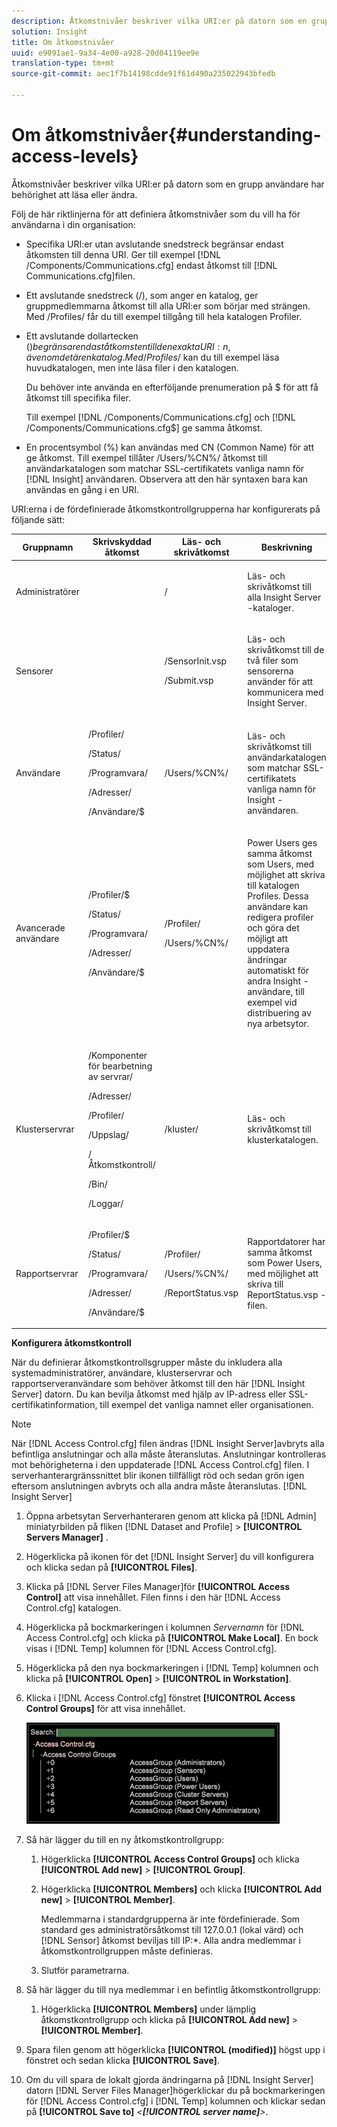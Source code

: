 ```yaml
---
description: Åtkomstnivåer beskriver vilka URI:er på datorn som en grupp användare har behörighet att läsa eller ändra.
solution: Insight
title: Om åtkomstnivåer
uuid: e9091ae1-9a34-4e00-a928-20d04119ee9e
translation-type: tm+mt
source-git-commit: aec1f7b14198cdde91f61d490a235022943bfedb

---
```



# Om åtkomstnivåer{#understanding-access-levels}

Åtkomstnivåer beskriver vilka URI:er på datorn som en grupp användare har behörighet att läsa eller ändra.

Följ de här riktlinjerna för att definiera åtkomstnivåer som du vill ha för användarna i din organisation:

* Specifika URI:er utan avslutande snedstreck begränsar endast åtkomsten till denna URI. Ger till exempel [!DNL /Components/Communications.cfg] endast åtkomst till [!DNL Communications.cfg]filen.

* Ett avslutande snedstreck (/), som anger en katalog, ger gruppmedlemmarna åtkomst till alla URI:er som börjar med strängen. Med /Profiles/ får du till exempel tillgång till hela katalogen Profiler.
* Ett avslutande dollartecken ($) begränsar endast åtkomsten till den exakta URI:n, även om det är en katalog. Med /Profiles/$ kan du till exempel läsa huvudkatalogen, men inte läsa filer i den katalogen.

   Du behöver inte använda en efterföljande prenumeration på $ för att få åtkomst till specifika filer.

   Till exempel [!DNL /Components/Communications.cfg] och [!DNL /Components/Communications.cfg$] ge samma åtkomst.

* En procentsymbol (%) kan användas med CN (Common Name) för att ge åtkomst. Till exempel tillåter /Users/%CN%/ åtkomst till användarkatalogen som matchar SSL-certifikatets vanliga namn för [!DNL Insight] användaren. Observera att den här syntaxen bara kan användas en gång i en URI.

URI:erna i de fördefinierade åtkomstkontrollgrupperna har konfigurerats på följande sätt:

<table id="table_8E6FDD741BF24E2DAD96A2919FAE6C7F"> 
 <thead> 
  <tr> 
   <th colname="col1" class="entry"> Gruppnamn </th> 
   <th colname="col2" class="entry"> Skrivskyddad åtkomst </th> 
   <th colname="col3" class="entry"> Läs- och skrivåtkomst </th> 
   <th colname="col4" class="entry"> Beskrivning </th> 
  </tr> 
 </thead>
 <tbody> 
  <tr> 
   <td colname="col1"> <p>Administratörer </p> </td> 
   <td colname="col2"> </td> 
   <td colname="col3"> <p>/ </p> </td> 
   <td colname="col4"> <p>Läs- och skrivåtkomst till alla <span class="keyword"> Insight Server</span> -kataloger. </p> </td> 
  </tr> 
  <tr> 
   <td colname="col1"> <p>Sensorer </p> </td> 
   <td colname="col2"> </td> 
   <td colname="col3"> <p>/SensorInit.vsp </p> <p>/Submit.vsp </p> </td> 
   <td colname="col4"> <p>Läs- och skrivåtkomst till de två filer som <span class="wintitle"> sensorerna</span> använder för att kommunicera med <span class="keyword"> Insight Server</span>. </p> </td> 
  </tr> 
  <tr> 
   <td colname="col1"> <p>Användare </p> </td> 
   <td colname="col2"> <p>/Profiler/ </p> <p>/Status/ </p> <p>/Programvara/ </p> <p>/Adresser/ </p> <p>/Användare/$ </p> </td> 
   <td colname="col3"> /Users/%CN%/ </td> 
   <td colname="col4"> <p>Läs- och skrivåtkomst till användarkatalogen som matchar SSL-certifikatets vanliga namn för <span class="keyword"> Insight</span> -användaren. </p> </td> 
  </tr> 
  <tr> 
   <td colname="col1"> <p>Avancerade användare </p> </td> 
   <td colname="col2"> <p>/Profiler/$ </p> <p>/Status/ </p> <p>/Programvara/ </p> <p>/Adresser/ </p> <p>/Användare/$ </p> </td> 
   <td colname="col3"> <p>/Profiler/ </p> <p>/Users/%CN%/ </p> </td> 
   <td colname="col4"> <p>Power Users ges samma åtkomst som Users, med möjlighet att skriva till katalogen Profiles. Dessa användare kan redigera profiler och göra det möjligt att uppdatera ändringar automatiskt för andra <span class="keyword"> Insight</span> -användare, till exempel vid distribuering av nya arbetsytor. </p> </td> 
  </tr> 
  <tr> 
   <td colname="col1"> <p>Klusterservrar </p> </td> 
   <td colname="col2"> <p>/Komponenter för bearbetning av servrar/ </p> <p>/Adresser/ </p> <p>/Profiler/ </p> <p>/Uppslag/ </p> <p>/Åtkomstkontroll/ </p> <p>/Bin/ </p> <p>/Loggar/ </p> </td> 
   <td colname="col3"> <p>/kluster/ </p> </td> 
   <td colname="col4"> <p>Läs- och skrivåtkomst till klusterkatalogen. </p> </td> 
  </tr> 
  <tr> 
   <td colname="col1"> <p>Rapportservrar </p> </td> 
   <td colname="col2"> <p>/Profiler/$ </p> <p>/Status/ </p> <p>/Programvara/ </p> <p>/Adresser/ </p> <p>/Användare/$ </p> </td> 
   <td colname="col3"> <p>/Profiler/ </p> <p>/Users/%CN%/ </p> <p>/ReportStatus.vsp </p> </td> 
   <td colname="col4"> <p>Rapportdatorer har samma åtkomst som Power Users, med möjlighet att skriva till <span class="filepath"> ReportStatus.vsp</span> -filen. </p> </td> 
  </tr> 
 </tbody> 
</table>

**Konfigurera åtkomstkontroll**

När du definierar åtkomstkontrollsgrupper måste du inkludera alla systemadministratörer, användare, klusterservrar och rapportserveranvändare som behöver åtkomst till den här [!DNL Insight Server] datorn. Du kan bevilja åtkomst med hjälp av IP-adress eller SSL-certifikatinformation, till exempel det vanliga namnet eller organisationen.

>[!NOTE]
>
>När [!DNL Access Control.cfg] filen ändras [!DNL Insight Server]avbryts alla befintliga anslutningar och alla måste återanslutas. Anslutningar kontrolleras mot behörigheterna i den uppdaterade [!DNL Access Control.cfg] filen. I serverhanterargränssnittet blir ikonen tillfälligt röd och sedan grön igen eftersom anslutningen avbryts och alla andra måste återanslutas. [!DNL Insight Server]

1. Öppna arbetsytan Serverhanteraren genom att klicka på [!DNL Admin] miniatyrbilden på fliken [!DNL Dataset and Profile] > **[!UICONTROL Servers Manager]** .

1. Högerklicka på ikonen för det [!DNL Insight Server] du vill konfigurera och klicka sedan på **[!UICONTROL Files]**.

1. Klicka på [!DNL Server Files Manager]för **[!UICONTROL Access Control]** att visa innehållet. Filen finns i den här [!DNL Access Control.cfg] katalogen.

1. Högerklicka på bockmarkeringen i kolumnen *Servernamn* för [!DNL Access Control.cfg] och klicka på **[!UICONTROL Make Local]**. En bock visas i [!DNL Temp] kolumnen för [!DNL Access Control.cfg].

1. Högerklicka på den nya bockmarkeringen i [!DNL Temp] kolumnen och klicka på **[!UICONTROL Open]** > **[!UICONTROL in Workstation]**.

1. Klicka i [!DNL Access Control.cfg] fönstret **[!UICONTROL Access Control Groups]** för att visa innehållet.

   ![](assets/access_ctrl_cfg.png)

1. Så här lägger du till en ny åtkomstkontrollgrupp:

   1. Högerklicka **[!UICONTROL Access Control Groups]** och klicka **[!UICONTROL Add new]** > **[!UICONTROL Group]**.

   1. Högerklicka **[!UICONTROL Members]** och klicka **[!UICONTROL Add new]** > **[!UICONTROL Member]**.

      Medlemmarna i standardgrupperna är inte fördefinierade. Som standard ges administratörsåtkomst till 127.0.0.1 (lokal värd) och [!DNL Sensor] åtkomst beviljas till IP:*. Alla andra medlemmar i åtkomstkontrollgruppen måste definieras.

   1. Slutför parametrarna.

1. Så här lägger du till nya medlemmar i en befintlig åtkomstkontrollgrupp:

   1. Högerklicka **[!UICONTROL Members]** under lämplig åtkomstkontrollgrupp och klicka på **[!UICONTROL Add new]** > **[!UICONTROL Member]**.

1. Spara filen genom att högerklicka **[!UICONTROL (modified)]** högst upp i fönstret och sedan klicka **[!UICONTROL Save]**.

1. Om du vill spara de lokalt gjorda ändringarna på [!DNL Insight Server] datorn [!DNL Server Files Manager]högerklickar du på bockmarkeringen för [!DNL Access Control.cfg] i [!DNL Temp] kolumnen och klickar sedan på **[!UICONTROL Save to]** *&lt;**[!UICONTROL server name]**>*.

